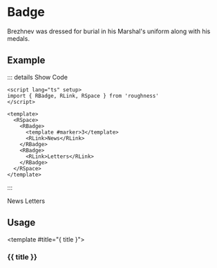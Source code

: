 <script lang="ts" setup>
import { RBadge, RLink, RSpace } from 'roughness'
</script>

# Badge

Brezhnev was dressed for burial in his Marshal's uniform along with his medals.

## Example

::: details Show Code

```vue
<script lang="ts" setup>
import { RBadge, RLink, RSpace } from 'roughness'
</script>

<template>
  <RSpace>
    <RBadge>
      <template #marker>3</template>
      <RLink>News</RLink>
    </RBadge>
    <RBadge>
      <RLink>Letters</RLink>
    </RBadge>
  </RSpace>
</template>
```

:::

<RSpace>
  <RBadge>
    <template #marker>3</template>
    <RLink>News</RLink>
  </RBadge>
  <RBadge>
    <RLink>Letters</RLink>
  </RBadge>
</RSpace>

## Usage

<RUsage file="src/badge/index.vue">

  <template #title="{ title }">

  ### {{ title }}

  </template>

</RUsage>
